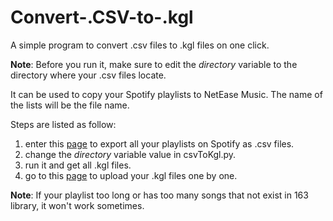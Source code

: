 # Convert-.CSV-to-.kgl

A simple program to convert .csv files to .kgl files on one click.

**Note**: Before you run it, make sure to edit the *directory* variable to the directory where your .csv files locate.






It can be used to copy your Spotify playlists to NetEase Music. The name of the lists will be the file name.

Steps are listed as follow:

1. enter this [page](https://rawgit.com/watsonbox/exportify/master/exportify.html) to export all your playlists on Spotify as .csv files.
2. change the *directory* variable value in csvToKgl.py.
3. run it and get all .kgl files.
4. go to this [page](http://music.163.com/#/import/kugou) to upload your .kgl files one by one.

**Note**: If your playlist too long or has too many songs that not exist in 163 library, it won't work sometimes.
